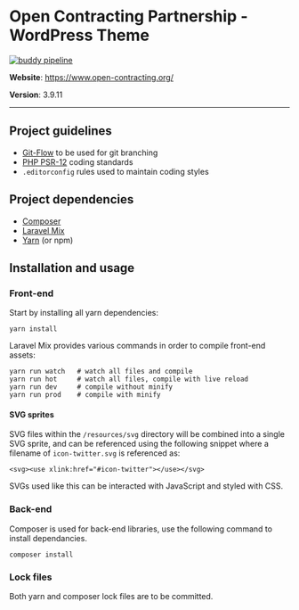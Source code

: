 # Open Contracting Partnership - WordPress Theme

[![buddy pipeline](https://app.buddy.works/the-idea-bureau/website/pipelines/pipeline/247819/badge.svg?token=0a1174bd02e3c4104f3e3a4f22a48140acb7af40544b9684abde1d7d8d8d8cd9 "buddy pipeline")](https://app.buddy.works/the-idea-bureau/website/pipelines/pipeline/247819)

**Website**: https://www.open-contracting.org/

**Version**: 3.9.11

---

## Project guidelines

- [Git-Flow](https://nvie.com/posts/a-successful-git-branching-model/) to be used for git branching
- [PHP PSR-12](https://www.php-fig.org/psr/psr-12/) coding standards
- `.editorconfig` rules used to maintain coding styles

## Project dependencies

- [Composer](https://getcomposer.org/download/)
- [Laravel Mix](https://github.com/JeffreyWay/laravel-mix/tree/master/docs#summary)
- [Yarn](https://classic.yarnpkg.com/en/docs/install/) (or npm)

## Installation and usage

### Front-end

Start by installing all yarn dependencies:

```
yarn install
```

Laravel Mix provides various commands in order to compile front-end assets:

```
yarn run watch   # watch all files and compile
yarn run hot     # watch all files, compile with live reload
yarn run dev     # compile without minify
yarn run prod    # compile with minify
```

#### SVG sprites

SVG files within the `/resources/svg` directory will be combined into a single SVG sprite, and can be referenced using the following snippet where a filename of `icon-twitter.svg` is referenced as:

```
<svg><use xlink:href="#icon-twitter"></use></svg>
```

SVGs used like this can be interacted with JavaScript and styled with CSS.

### Back-end

Composer is used for back-end libraries, use the following command to install dependancies.

```
composer install
```

### Lock files

Both yarn and composer lock files are to be committed.
